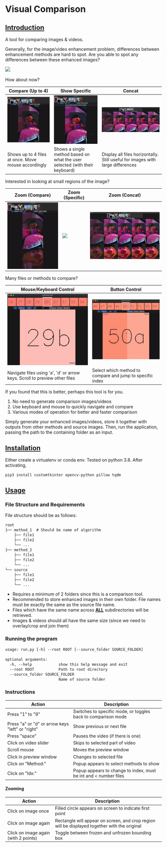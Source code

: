 # Visual Comparison

## <u> Introduction </u>
A tool for comparing images & videos.

Generally, for the image/video enhancement problem, differences between
enhancement methods are hard to spot. Are you able to spot any differences between these enhanced images?

![](assets/hard_comparison.png)

How about now?
![]()

| Compare (Up to 4) | Show Specific | Concat |
| --- | --- | --- |
| ![](assets/compare.gif) | ![](assets/specific.gif) | ![](assets/concat.png) |
| Shows up to 4 files at once. Move mouse accordingly | Shows a single method based on what the user selected (with their keyboard) | Display all files horizontally. Still useful for images with large differences |

Interested in looking at small regions of the image?

| Zoom (Compare) | Zoom (Specific) | Zoom (Concat) |
| --- | --- | --- |
| ![](assets/zoom_compare.gif) | ![](assets/zoom_specific.gif) | ![](assets/zoom_concat.png) |

Many files or methods to compare?

| Mouse/Keyboard Control | Button Control |
| --- | --- |
| ![](assets/navigation_ad_scroller.gif) | ![](assets/idx_method_buttons.gif) |
| Navigate files using 'a', 'd' or arrow keys. Scroll to preview other files | Select which method to compare and jump to specific index |

If you found that this is better, perhaps this tool is for you.
1. No need to generate comparison images/videos
2. Use keyboard and mouse to quickly navigate and compare
3. Various modes of operation for better and faster comparison

Simply generate your enhanced images/videos, store it together with outputs from other methods and source images. Then,
run the application, passing the path to the containing folder as an input.

## <u> Installation </u>

Either create a virtualenv or conda env. Tested on python 3.8. After activating,

```
pip3 install customtkinter opencv-python pillow tqdm
```

## <u> Usage </u>

### File Structure and Requirements
File structure should be as follows:

```
root
├── method_1  # Should be name of algorithm
    ├── file1
    ├── file2
    └── ...
├── method_2
    ├── file1
    ├── file2
    └── ...
└── source
    ├── file1
    ├── file2
    └── ...
```

- Requires a minimum of 2 folders since this is a comparison tool.
- Recommended to store enhanced images in their own folder. File names must be exactly the same as the source file name.
- Files which have the same name across <b><u>ALL</u></b> subdirectories will be retrieved.
- Images & videos should all have the same size (since we need to overlay/crop and join them)

### Running the program
```
usage: run.py [-h] --root ROOT [--source_folder SOURCE_FOLDER]

optional arguments:
  -h, --help            show this help message and exit
  --root ROOT           Path to root directory
  --source_folder SOURCE_FOLDER
                        Name of source folder
```

### Instructions

| Action | Description |
| --- | --- |
| Press "1" to "9" | Switches to specific mode, or toggles back to comparison mode |
| Press "a" or "d" or arrow keys "left" or "right" | Show previous or next file |
| Press "space" | Pauses the video (if there is one) |
| Click on video slider | Skips to selected part of video |
| Scroll mouse | Moves the preview window |
| Click in preview window | Changes to selected file |
| Click on "Method:" | Popup appears to select methods to show |
| Click on "Idx:" | Popup appears to change to index, must be int and < number files |

#### Zooming

| Action | Description |
| --- | --- |
| Click on image once | Filled circle appears on screen to indicate first point |
| Click on image again | Rectangle will appear on screen, and crop region will be displayed together with the original |
| Click on image again (with 2 points) | Toggle between frozen and unfrozen bounding box |
